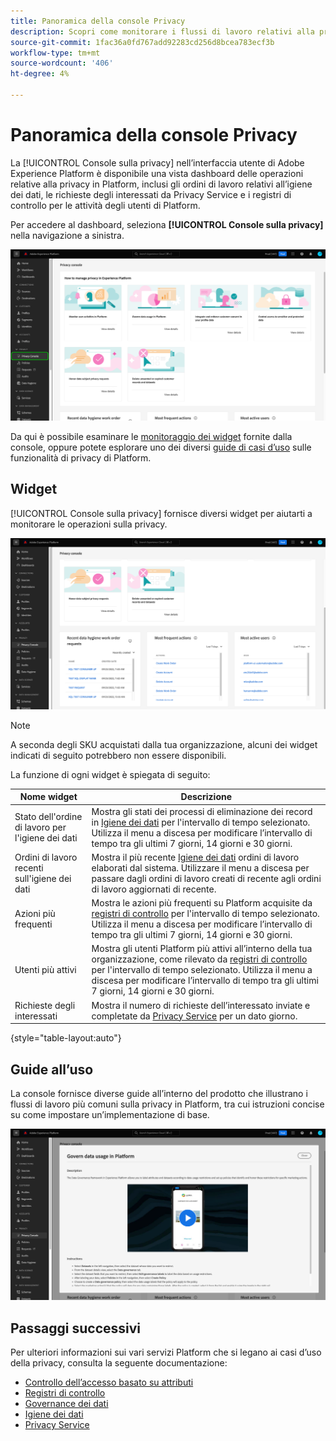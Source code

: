 ```yaml
---
title: Panoramica della console Privacy
description: Scopri come monitorare i flussi di lavoro relativi alla privacy nell’interfaccia utente di Adobe Experience Platform.
source-git-commit: 1fac36a0fd767add92283cd256d8bcea783ecf3b
workflow-type: tm+mt
source-wordcount: '406'
ht-degree: 4%

---
```


# Panoramica della console Privacy

La [!UICONTROL Console sulla privacy] nell’interfaccia utente di Adobe Experience Platform è disponibile una vista dashboard delle operazioni relative alla privacy in Platform, inclusi gli ordini di lavoro relativi all’igiene dei dati, le richieste degli interessati da Privacy Service e i registri di controllo per le attività degli utenti di Platform.

Per accedere al dashboard, seleziona **[!UICONTROL Console sulla privacy]** nella navigazione a sinistra.

![Immagine mostrata [!UICONTROL Console sulla privacy] selezionata nella barra di navigazione a sinistra nell’interfaccia utente di Platform](../images/governance-privacy-security/privacy-console/left-nav.png)

Da qui è possibile esaminare le [monitoraggio dei widget](#widgets) fornite dalla console, oppure potete esplorare uno dei diversi [guide di casi d’uso](#use-case-guides) sulle funzionalità di privacy di Platform.

## Widget

[!UICONTROL Console sulla privacy] fornisce diversi widget per aiutarti a monitorare le operazioni sulla privacy.

![Immagine mostrata [!UICONTROL Console sulla privacy] selezionata nella barra di navigazione a sinistra nell’interfaccia utente di Platform](../images/governance-privacy-security/privacy-console/widgets.png)

>[!NOTE]
>
>A seconda degli SKU acquistati dalla tua organizzazione, alcuni dei widget indicati di seguito potrebbero non essere disponibili.

La funzione di ogni widget è spiegata di seguito:

| Nome widget | Descrizione |
| --- | --- |
| Stato dell&#39;ordine di lavoro per l&#39;igiene dei dati | Mostra gli stati dei processi di eliminazione dei record in [Igiene dei dati](../../hygiene/home.md) per l&#39;intervallo di tempo selezionato. Utilizza il menu a discesa per modificare l’intervallo di tempo tra gli ultimi 7 giorni, 14 giorni e 30 giorni. |
| Ordini di lavoro recenti sull&#39;igiene dei dati | Mostra il più recente [Igiene dei dati](../../hygiene/home.md) ordini di lavoro elaborati dal sistema. Utilizzare il menu a discesa per passare dagli ordini di lavoro creati di recente agli ordini di lavoro aggiornati di recente. |
| Azioni più frequenti | Mostra le azioni più frequenti su Platform acquisite da [registri di controllo](./audit-logs/overview.md) per l&#39;intervallo di tempo selezionato. Utilizza il menu a discesa per modificare l’intervallo di tempo tra gli ultimi 7 giorni, 14 giorni e 30 giorni. |
| Utenti più attivi | Mostra gli utenti Platform più attivi all’interno della tua organizzazione, come rilevato da [registri di controllo](./audit-logs/overview.md) per l&#39;intervallo di tempo selezionato. Utilizza il menu a discesa per modificare l’intervallo di tempo tra gli ultimi 7 giorni, 14 giorni e 30 giorni. |
| Richieste degli interessati | Mostra il numero di richieste dell’interessato inviate e completate da [Privacy Service](../../privacy-service/home.md) per un dato giorno. |

{style=&quot;table-layout:auto&quot;}

## Guide all’uso

La console fornisce diverse guide all’interno del prodotto che illustrano i flussi di lavoro più comuni sulla privacy in Platform, tra cui istruzioni concise su come impostare un’implementazione di base.

![Immagine mostrata [!UICONTROL Console sulla privacy] selezionata nella barra di navigazione a sinistra nell’interfaccia utente di Platform](../images/governance-privacy-security/privacy-console/use-case-guide.png)

## Passaggi successivi

Per ulteriori informazioni sui vari servizi Platform che si legano ai casi d’uso della privacy, consulta la seguente documentazione:

* [Controllo dell’accesso basato su attributi](../../access-control/abac/overview.md)
* [Registri di controllo](./audit-logs/overview.md)
* [Governance dei dati](../../data-governance/home.md)
* [Igiene dei dati](../../hygiene/home.md)
* [Privacy Service](../../privacy-service/home.md)

